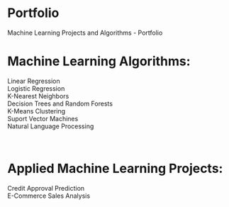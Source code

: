 # Portfolio
Machine Learning Projects and Algorithms - Portfolio
<br>
# Machine Learning Algorithms:<br>
Linear Regression<br>
Logistic Regression<br>
K-Nearest Neighbors<br>
Decision Trees and Random Forests<br>
K-Means Clustering<br>
Suport Vector Machines<br>
Natural Language Processing<br>

<br>

# Applied Machine Learning Projects:<br>
Credit Approval Prediction<br>
E-Commerce Sales Analysis<br>
